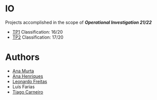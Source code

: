 # IO

Projects accomplished in the scope of <b><i>Operational Investigation 21/22</i></b>

- <a href="https://github.com/sailoring-rgb/projetosIO/tree/main/TP1">TP1</a> Classification: 16/20
- <a href="https://github.com/sailoring-rgb/projetosIO/tree/main/TP2">TP2</a> Classification: 17/20

# Authors

- <a href="https://github.com/AnaMurta10">Ana Murta</a>
- <a href="https://github.com/sailoring-rgb">Ana Henriques</a>
- <a href="https://github.com/Leonardo1924">Leonardo Freitas</a>
- Luís Farias
- <a href="https://github.com/Tiago5Carneiro">Tiago Carneiro</a>

